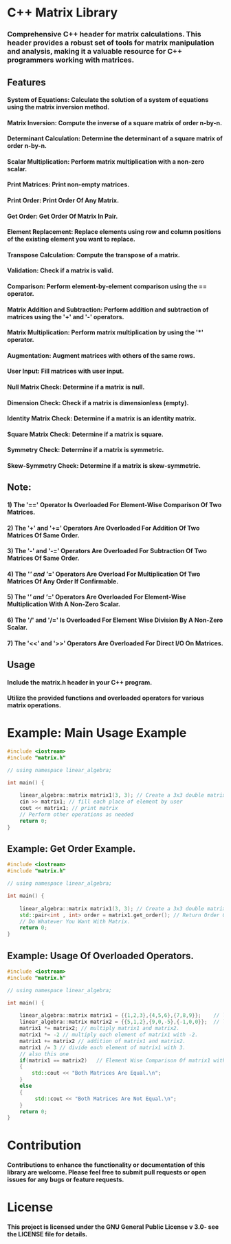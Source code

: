 # C++ Matrix Library
### Comprehensive C++ header for matrix calculations. This header provides a robust set of tools for matrix manipulation and analysis, making it a valuable resource for C++ programmers working with matrices.

## Features
#### System of Equations: Calculate the solution of a system of equations using the matrix inversion method.  
#### Matrix Inversion: Compute the inverse of a square matrix of order n-by-n.  
#### Determinant Calculation: Determine the determinant of a square matrix of order n-by-n.  
#### Scalar Multiplication: Perform matrix multiplication with a non-zero scalar.  
#### Print Matrices: Print non-empty matrices.
#### Print Order: Print Order Of Any Matrix. 
#### Get Order: Get Order Of Matrix In Pair.
#### Element Replacement: Replace elements using row and column positions of the existing element you want to replace.  
#### Transpose Calculation: Compute the transpose of a matrix.  
#### Validation: Check if a matrix is valid.  
#### Comparison: Perform element-by-element comparison using the == operator.  
#### Matrix Addition and Subtraction: Perform addition and subtraction of matrices using the '+' and '-' operators.  
#### Matrix Multiplication: Perform matrix multiplication by using the '*' operator.  
#### Augmentation: Augment matrices with others of the same rows.  
#### User Input: Fill matrices with user input.  
#### Null Matrix Check: Determine if a matrix is null.  
#### Dimension Check: Check if a matrix is dimensionless (empty).  
#### Identity Matrix Check: Determine if a matrix is an identity matrix.  
#### Square Matrix Check: Determine if a matrix is square.  
#### Symmetry Check: Determine if a matrix is symmetric.  
#### Skew-Symmetry Check: Determine if a matrix is skew-symmetric.  

## Note: 
#### 1) The '==' Operator Is Overloaded For Element-Wise Comparison Of Two Matrices.
#### 2) The '+' and  '+=' Operators Are Overloaded For Addition Of Two Matrices Of Same Order.
#### 3) The '-' and '-=' Operators Are Overloaded For Subtraction Of Two Matrices Of Same Order.
#### 4) The '*' and '*=' Operators Are Overload For Multiplication Of Two Matrices Of Any Order If Confirmable.
#### 5) The '*' and '*=' Operators Are Overloaded For Element-Wise Multiplication With A Non-Zero Scalar.
#### 6) The '/' and '/=' Is Overloaded For Element Wise Division By A Non-Zero Scalar.
#### 7) The '<<' and '>>' Operators Are Overloaded For Direct I/O On Matrices.

## Usage

#### Include the matrix.h header in your C++ program.
#### Utilize the provided functions and overloaded operators for various matrix operations.

# Example: Main Usage Example
```cpp
#include <iostream>
#include "matrix.h"

// using namespace linear_algebra;

int main() {
    
    linear_algebra::matrix matrix1(3, 3); // Create a 3x3 double matrix
    cin >> matrix1; // fill each place of element by user
    cout << matrix1; // print matrix
    // Perform other operations as needed
    return 0;
}
```

## Example: Get Order Example.
```cpp
#include <iostream>
#include "matrix.h"    

// using namespace linear_algebra;

int main() {
    
    linear_algebra::matrix matrix1(3, 3); // Create a 3x3 double matrix
    std::pair<int , int> order = matrix1.get_order(); // Return Order Of The Matrix.
    // Do Whatever You Want With Matrix.
    return 0;
}
```
## Example:  Usage Of Overloaded Operators.
```cpp
#include <iostream>
#include "matrix.h"    

// using namespace linear_algebra;

int main() {
    
    linear_algebra::matrix matrix1 = {{1,2,3},{4,5,6},{7,8,9}};    // list initialization of matrix1
    linear_algebra::matrix matrix2 = {{5,1,2},{9,0,-5},{-1,0,0}};  // list initialization of matrix2
    matrix1 *= matrix2; // multiply matrix1 and matrix2.
    matrix1 *= -2 // multiply each element of matrix1 with -2.
    matrix1 += matrix2 // addition of matrix1 and matrix2.
    matrix1 /= 3 // divide each element of matrix1 with 3.
    // also this one
    if(matrix1 == matrix2)   // Element Wise Comparison Of matrix1 with matrix2.
    {
        std::cout << "Both Matrices Are Equal.\n";
    }
    else 
    {
         std::cout << "Both Matrices Are Not Equal.\n";
    }
    return 0;
}
```
# Contribution
#### Contributions to enhance the functionality or documentation of this library are welcome. Please feel free to submit pull requests or open issues for any bugs or feature requests.

# License
#### This project is licensed under the GNU General Public License v 3.0- see the LICENSE file for details.
